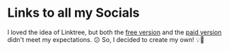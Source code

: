 # Links to all my Socials

I loved the idea of Linktree, but both the [free version](https://linkfree.io/) and the [paid version](https://linktr.ee/) didn't meet my expectations. 😕 So, I decided to create my own! 💡🚀
